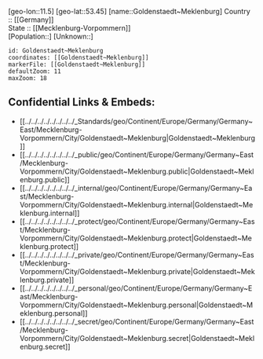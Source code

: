﻿---
location: [53.45,11.5] 
mapzoom: [7,12] 
mapmarker: city 
type: City
tags:
- geo/City


SpocWebEntityId: 30494
isDeleted: false
confidential: public

---
[geo-lon::11.5] 
[geo-lat::53.45] 
[name::Goldenstaedt~Meklenburg] 
Country :: [[Germany]]  
State :: [[Mecklenburg-Vorpommern]]  
[Population::] 
[Unknown::] 


```leaflet
id: Goldenstaedt~Meklenburg
coordinates: [[Goldenstaedt~Meklenburg]] 
markerFile: [[Goldenstaedt~Meklenburg]] 
defaultZoom: 11 
maxZoom: 18
```


## Confidential Links & Embeds: 
- [[../../../../../../../../_Standards/geo/Continent/Europe/Germany/Germany~East/Mecklenburg-Vorpommern/City/Goldenstaedt~Meklenburg|Goldenstaedt~Meklenburg]] 
- [[../../../../../../../../_public/geo/Continent/Europe/Germany/Germany~East/Mecklenburg-Vorpommern/City/Goldenstaedt~Meklenburg.public|Goldenstaedt~Meklenburg.public]] 
- [[../../../../../../../../_internal/geo/Continent/Europe/Germany/Germany~East/Mecklenburg-Vorpommern/City/Goldenstaedt~Meklenburg.internal|Goldenstaedt~Meklenburg.internal]] 
- [[../../../../../../../../_protect/geo/Continent/Europe/Germany/Germany~East/Mecklenburg-Vorpommern/City/Goldenstaedt~Meklenburg.protect|Goldenstaedt~Meklenburg.protect]] 
- [[../../../../../../../../_private/geo/Continent/Europe/Germany/Germany~East/Mecklenburg-Vorpommern/City/Goldenstaedt~Meklenburg.private|Goldenstaedt~Meklenburg.private]] 
- [[../../../../../../../../_personal/geo/Continent/Europe/Germany/Germany~East/Mecklenburg-Vorpommern/City/Goldenstaedt~Meklenburg.personal|Goldenstaedt~Meklenburg.personal]] 
- [[../../../../../../../../_secret/geo/Continent/Europe/Germany/Germany~East/Mecklenburg-Vorpommern/City/Goldenstaedt~Meklenburg.secret|Goldenstaedt~Meklenburg.secret]] 
